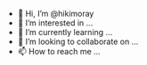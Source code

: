 - 👋 Hi, I’m @hikimoray
- 👀 I’m interested in ...
- 🌱 I’m currently learning ...
- 💞️ I’m looking to collaborate on ...
- 📫 How to reach me ...

<!---
hikimoray/hikimoray is a ✨ special ✨ repository because its `README.md` (this file) appears on your GitHub profile.
You can click the Preview link to take a look at your changes.
--->
